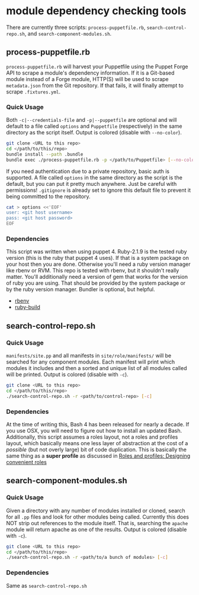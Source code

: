 # module dependency checking tools #

There are currently three scripts: `process-puppetfile.rb`,
`search-control-repo.sh`, and `search-component-modules.sh`.

## process-puppetfile.rb ##

`process-puppetfile.rb` will harvest your Puppetfile using the Puppet Forge API
to scrape a module's dependency information. If it is a Git-based module instead
of a Forge module, HTTP(S) will be used to scrape `metadata.json` from the
Git repository. If that fails, it will finally attempt to scrape
`.fixtures.yml`.

### Quick Usage ###

Both `-c|--credentials-file` and `-p|--puppetfile` are optional and will default
to a file called `options` and `Puppetfile` (respectively) in the same directory
as the script itself. Output is colored (disable with `--no-color`).

```bash
git clone <URL to this repo>
cd </path/to/this/repo>
bundle install --path .bundle
bundle exec ./process-puppetfile.rb -p </path/to/Puppetfile> [--no-color]
```

If you need authentication due to a private repository, basic auth is supported.
A file called `options` in the same directory as the script is the default, but
you can put it pretty much anywhere. Just be careful with permissions!
`.gitignore` is already set to ignore this default file to prevent it being
committed to the repository.

```bash
cat > options <<'EOF'
user: <git host username>
pass: <git host password>
EOF
```

### Dependencies ###
This script was written when using puppet 4. Ruby-2.1.9 is the tested ruby
version (this is the ruby that puppet 4 uses). If that is a system package on
your host then you are done. Otherwise you'll need a ruby version manager like
rbenv or RVM.  This repo is tested with rbenv, but it shouldn't really matter.
You'll additionally need a version of gem that works for the version of ruby you
are using. That should be provided by the system package or by the ruby version
manager. Bundler is optional, but helpful.

* [rbenv](https://github.com/rbenv/rbenv)
* [ruby-build](https://github.com/rbenv/ruby-build)

## search-control-repo.sh ##

### Quick Usage ###

`manifests/site.pp` and all manifests in `site/role/manifests/` will be searched
for any component modules. Each manifest will print which modules it includes
and then a sorted and unique list of all modules called will be printed. Output
is colored (disable with `-c`).

```bash
git clone <URL to this repo>
cd </path/to/this/repo>
./search-control-repo.sh -r <path/to/control-repo> [-c]
```

### Dependencies ###

At the time of writing this, Bash 4 has been released for nearly a decade. If
you use OSX, you will need to figure out how to install an updated Bash.
Additionally, this script assumes a roles layout, not a roles and profiles
layout, which basically means one less layer of abstraction at the cost of a
*possible* (but not overly large) bit of code duplication. This is basically
the same thing as a **super profile** as discussed in [Roles and profiles:
Designing convenient roles](https://puppet.com/docs/pe/2017.2/r_n_p_roles.html)

## search-component-modules.sh ##

### Quick Usage ###

Given a directory with any number of modules installed or cloned, search for all
`.pp` files and look for other modules being called. Currently this does NOT
strip out references to the module itself. That is, searching the `apache`
module will return apache as one of the results. Output is colored (disable with
`-c`).

```bash
git clone <URL to this repo>
cd </path/to/this/repo>
./search-control-repo.sh -r <path/to/a bunch of modules> [-c]
```

### Dependencies ###

Same as `search-control-repo.sh`

[comment]: # ( vim: set tw=80 ts=4 sw=4 sts=4 et: )

